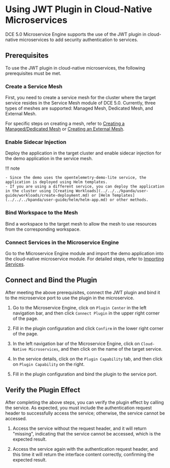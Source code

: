 # Using JWT Plugin in Cloud-Native Microservices

DCE 5.0 Microservice Engine supports the use of the JWT plugin in cloud-native microservices to add security authentication to services.

## Prerequisites

To use the JWT plugin in cloud-native microservices, the following prerequisites must be met.

### Create a Service Mesh

First, you need to create a service mesh for the cluster where the target service resides in the Service Mesh module of DCE 5.0.
Currently, three types of meshes are supported: Managed Mesh, Dedicated Mesh, and External Mesh.

For specific steps on creating a mesh, refer to [Creating a Managed/Dedicated Mesh](../../../mspider/user-guide/service-mesh/README.md) or [Creating an External Mesh](../../../mspider/user-guide/service-mesh/external-mesh.md).



### Enable Sidecar Injection

Deploy the application in the target cluster and enable sidecar injection for the demo application in the service mesh.



!!! note

    - Since the demo uses the opentelemetry-demo-lite service, the application is deployed using Helm templates.
    - If you are using a different service, you can deploy the application in the cluster using [Creating Workloads](../../../kpanda/user-guide/workloads/create-deployment.md) or [Helm Templates](../../../kpanda/user-guide/helm/helm-app.md) or other methods.

### Bind Workspace to the Mesh

Bind a workspace to the target mesh to allow the mesh to use resources from the corresponding workspace.



### Connect Services in the Microservice Engine

Go to the Microservice Engine module and import the demo application into the cloud-native microservice module. For detailed steps, refer to [Importing Services](../../cloud-ms/index.md).



## Connect and Bind the Plugin

After meeting the above prerequisites, connect the JWT plugin and bind it to the microservice port to use the plugin in the microservice.

1. Go to the Microservice Engine, click on `Plugin Center` in the left navigation bar, and then click `Connect Plugin` in the upper right corner of the page.



2. Fill in the plugin configuration and click `Confirm` in the lower right corner of the page.



3. In the left navigation bar of the Microservice Engine, click on `Cloud-Native Microservices`, and then click on the name of the target service.



4. In the service details, click on the `Plugin Capability` tab, and then click on `Plugin Capability` on the right.



5. Fill in the plugin configuration and bind the plugin to the service port.



## Verify the Plugin Effect

After completing the above steps, you can verify the plugin effect by calling the service. As expected, you must include the authentication request header to successfully access the service; otherwise, the service cannot be accessed.

1. Access the service without the request header, and it will return "missing", indicating that the service cannot be accessed, which is the expected result.



2. Access the service again with the authentication request header, and this time it will return the interface content correctly, confirming the expected result.

